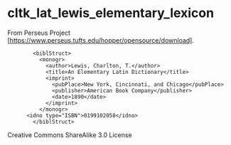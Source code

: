 # cltk_lat_lewis_elementary_lexicon

From Perseus Project [https://www.perseus.tufts.edu/hopper/opensource/download].

```
        <biblStruct>
          <monogr>
            <author>Lewis, Charlton, T.</author>
            <title>An Elementary Latin Dictionary</title>
            <imprint>
              <pubPlace>New York, Cincinnati, and Chicago</pubPlace>
              <publisher>American Book Company</publisher>
              <date>1890</date>
            </imprint>
          </monogr>
	  <idno type="ISBN">0199102058</idno>
        </biblStruct>
```

Creative Commons ShareAlike 3.0 License
